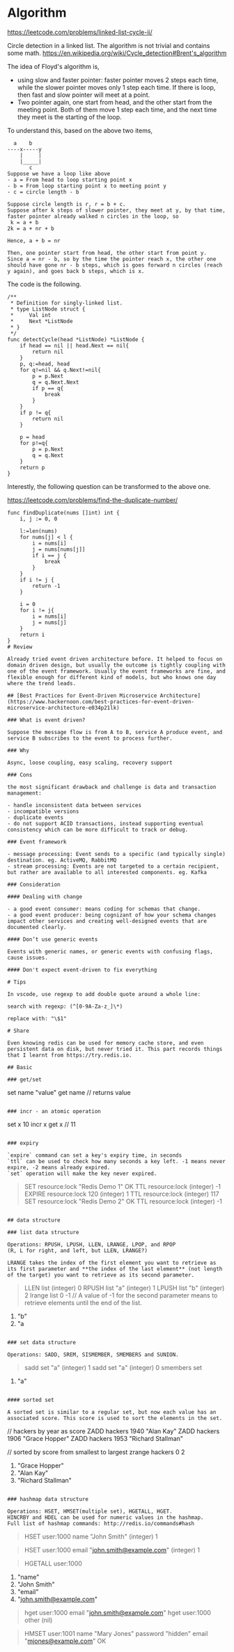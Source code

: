 # Algorithm

https://leetcode.com/problems/linked-list-cycle-ii/

Circle detection in a linked list. The algorithm is not trivial and contains some math. https://en.wikipedia.org/wiki/Cycle_detection#Brent's_algorithm

The idea of Floyd's algorithm is,

- using slow and faster pointer: faster pointer moves 2 steps each time, while the slower pointer moves only 1 step each time. If there is loop, then fast and slow pointer will meet at a point.
- Two pointer again, one start from head, and the other start from the meeting point. Both of them move 1 step each time, and the next time they meet is the starting of the loop.

To understand this, based on the above two items,

```
  a    b
----x-----y
    |     |
    |_____|
       c
Suppose we have a loop like above
- a = From head to loop starting point x
- b = From loop starting point x to meeting point y
- c = circle length - b

Suppose circle length is r, r = b + c.
Suppose after k steps of slower pointer, they meet at y, by that time, faster pointer already walked n circles in the loop, so
 k = a + b
2k = a + nr + b

Hence, a + b = nr

Then, one pointer start from head, the other start from point y.
Since a = nr - b, so by the time the pointer reach x, the other one should have gone nr - b steps, which is goes forward n circles (reach y again), and goes back b steps, which is x.

```

The code is the following.

```
/**
 * Definition for singly-linked list.
 * type ListNode struct {
 *     Val int
 *     Next *ListNode
 * }
 */
func detectCycle(head *ListNode) *ListNode {
    if head == nil || head.Next == nil{
        return nil
    }
    p, q:=head, head
    for q!=nil && q.Next!=nil{
        p = p.Next
        q = q.Next.Next
        if p == q{
            break
        }
    }
    if p != q{
        return nil
    }

    p = head
    for p!=q{
        p = p.Next
        q = q.Next
    }
    return p
}
```

Interestly, the following question can be transformed to the above one.

https://leetcode.com/problems/find-the-duplicate-number/

```
func findDuplicate(nums []int) int {
    i, j := 0, 0

    l:=len(nums)
    for nums[j] < l {
        i = nums[i]
        j = nums[nums[j]]
        if i == j {
            break
        }
    }
    if i != j {
        return -1
    }

    i = 0
    for i != j{
        i = nums[i]
        j = nums[j]
    }
    return i
}
# Review

Already tried event driven architecture before. It helped to focus on domain driven design, but usually the outcome is tightly coupling with one of the event framework. Usually the event frameworks are fine, and flexible enough for different kind of models, but who knows one day where the trend leads.

## [Best Practices for Event-Driven Microservice Architecture](https://www.hackernoon.com/best-practices-for-event-driven-microservice-architecture-e034p21lk)

### What is event driven?

Suppose the message flow is from A to B, service A produce event, and service B subscribes to the event to process further.

### Why

Async, loose coupling, easy scaling, recovery support

### Cons

the most significant drawback and challenge is data and transaction management:

- handle inconsistent data between services
- incompatible versions
- duplicate events
- do not support ACID transactions, instead supporting eventual consistency which can be more difficult to track or debug.

### Event framework

- message processing: Event sends to a specific (and typically single) destination. eg. ActiveMQ, RabbitMQ
- stream processing: Events are not targeted to a certain recipient, but rather are available to all interested components. eg. Kafka

### Consideration

#### Dealing with change

- a good event consumer: means coding for schemas that change.
- a good event producer: being cognizant of how your schema changes impact other services and creating well-designed events that are documented clearly.

#### Don’t use generic events

Events with generic names, or generic events with confusing flags, cause issues.

#### Don't expect event-driven to fix everything

# Tips

In vscode, use regexp to add double quote around a whole line:

search with regexp: (^[0-9A-Za-z_]\*)

replace with: "\$1"

# Share

Even knowing redis can be used for memory cache store, and even persistent data on disk, but never tried it. This part records things that I learnt from https://try.redis.io.

## Basic

### get/set

```

set name "value"
get name // returns value

```

### incr - an atomic operation

```

set x 10
incr x
get x // 11

```

### expiry

`expire` command can set a key's expiry time, in seconds
`ttl` can be used to check how many seconds a key left. -1 means never expire, -2 means already expired.
`set` operation will make the key never expired.

```

> SET resource:lock "Redis Demo 1"
> OK
> TTL resource:lock
> (integer) -1
> EXPIRE resource:lock 120
> (integer) 1
> TTL resource:lock
> (integer) 117
> SET resource:lock "Redis Demo 2"
> OK
> TTL resource:lock
> (integer) -1

```

## data structure

### list data structure

Operations: RPUSH, LPUSH, LLEN, LRANGE, LPOP, and RPOP
(R, L for right, and left, but LLEN, LRANGE?)

LRANGE takes the index of the first element you want to retrieve as its first parameter and **the index of the last element** (not length of the target) you want to retrieve as its second parameter.

```

> LLEN list
> (integer) 0
> RPUSH list "a"
> (integer) 1
> LPUSH list "b"
> (integer) 2
> lrange list 0 -1 // A value of -1 for the second parameter means to retrieve elements until the end of the list.

1. "b"
2. "a

```

### set data structure

Operations: SADD, SREM, SISMEMBER, SMEMBERS and SUNION.

```

> sadd set "a"
> (integer) 1
> sadd set "a"
> (integer) 0
> smembers set

1. "a"

```

#### sorted set

A sorted set is similar to a regular set, but now each value has an associated score. This score is used to sort the elements in the set.

```

// hackers by year as score
ZADD hackers 1940 "Alan Kay"
ZADD hackers 1906 "Grace Hopper"
ZADD hackers 1953 "Richard Stallman"

// sorted by score from smallest to largest
zrange hackers 0 2

1. "Grace Hopper"
2. "Alan Kay"
3. "Richard Stallman"

```

### hashmap data structure

Operations: HSET, HMSET(multiple set), HGETALL, HGET.
HINCRBY and HDEL can be used for numeric values in the hashmap.
Full list of hashmap commands: http://redis.io/commands#hash

```

> HSET user:1000 name "John Smith"
> (integer) 1

> HSET user:1000 email "john.smith@example.com"
> (integer) 1

> HGETALL user:1000

1. "name"
2. "John Smith"
3. "email"
4. "john.smith@example.com"

> hget user:1000 email
> "john.smith@example.com"
> hget user:1000 other
> (nil)

> HMSET user:1001 name "Mary Jones" password "hidden" email "mjones@example.com"
> OK

```

```
